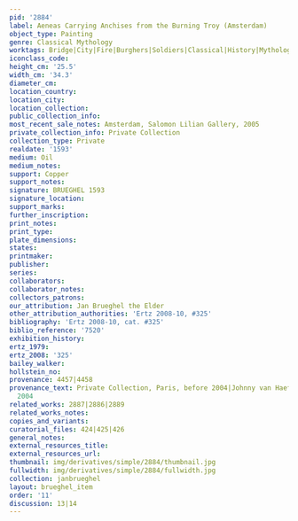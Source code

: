 ```yaml
---
pid: '2884'
label: Aeneas Carrying Anchises from the Burning Troy (Amsterdam)
object_type: Painting
genre: Classical Mythology
worktags: Bridge|City|Fire|Burghers|Soldiers|Classical|History|Mythological|Boat
iconclass_code:
height_cm: '25.5'
width_cm: '34.3'
diameter_cm:
location_country:
location_city:
location_collection:
public_collection_info:
most_recent_sale_notes: Amsterdam, Salomon Lilian Gallery, 2005
private_collection_info: Private Collection
collection_type: Private
realdate: '1593'
medium: Oil
medium_notes:
support: Copper
support_notes:
signature: BRUEGHEL 1593
signature_location:
support_marks:
further_inscription:
print_notes:
print_type:
plate_dimensions:
states:
printmaker:
publisher:
series:
collaborators:
collaborator_notes:
collectors_patrons:
our_attribution: Jan Brueghel the Elder
other_attribution_authorities: 'Ertz 2008-10, #325'
bibliography: 'Ertz 2008-10, cat. #325'
biblio_reference: '7520'
exhibition_history:
ertz_1979:
ertz_2008: '325'
bailey_walker:
hollstein_no:
provenance: 4457|4458
provenance_text: Private Collection, Paris, before 2004|Johnny van Haeften Ltd., London,
  2004
related_works: 2887|2886|2889
related_works_notes:
copies_and_variants:
curatorial_files: 424|425|426
general_notes:
external_resources_title:
external_resources_url:
thumbnail: img/derivatives/simple/2884/thumbnail.jpg
fullwidth: img/derivatives/simple/2884/fullwidth.jpg
collection: janbrueghel
layout: brueghel_item
order: '11'
discussion: 13|14
---
```

